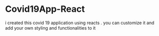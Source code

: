 # Covid19App-React
i created this covid 19 application using reacts . you can customize it and add your own styling and functionalities to it
